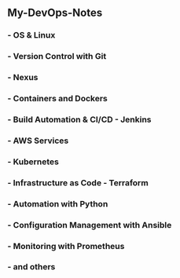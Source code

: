 ## My-DevOps-Notes


### - OS & Linux
### - Version Control with Git
### - Nexus
### - Containers and Dockers
### - Build Automation & CI/CD - Jenkins
### - AWS Services
### - Kubernetes
### - Infrastructure as Code - Terraform
### - Automation with Python
### - Configuration Management with Ansible
### - Monitoring with Prometheus
### - and others
